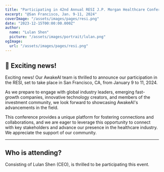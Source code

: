 ```yaml
---
title: "Participating in 42nd Annual RESI J.P. Morgan Healthcare Conference"
excerpt: "@San Francisco, Jan. 9-11, 2024"
coverImage: "/assets/images/pages/resi.png"
date: "2023-12-15T00:00:00.000Z"
author:
  name: "Lulan Shen"
  picture: "/assets/images/portrait/lulan.png"
ogImage:
  url: "/assets/images/pages/resi.png"
---
```

  📣 Exciting news!
---

Exciting news! Our AwakeAI team is thrilled to announce our participation in the RESI, set to take place in San Francisco, CA, from January 9 to 11, 2024.

As we prepare to engage with global industry leaders, emerging fast-growth companies, innovative technology creators, and members of the investment community, we look forward to showcasing AwakeAI's advancements in the field.

This conference provides a unique platform for fostering connections and collaborations, and we are eager to leverage this opportunity to connect with key stakeholders and advance our presence in the healthcare industry. We appreciate the support of our community.

---
Who is attending?
---

Consisting of Lulan Shen (CEO), is thrilled to be participating this event.